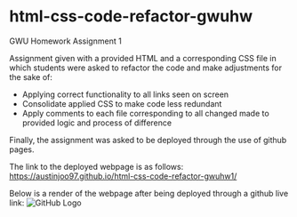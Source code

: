 # html-css-code-refactor-gwuhw
GWU Homework Assignment 1

Assignment given with a provided HTML and a corresponding CSS file in which students were asked to refactor the code and make adjustments for the sake of:
- Applying correct functionality to all links seen on screen
- Consolidate applied CSS to make code less redundant
- Apply comments to each file corresponding to all changed made to provided logic and process of difference

Finally, the assignment was asked to be deployed through the use of github pages.

The link to the deployed webpage is as follows:
https://austinjoo97.github.io/html-css-code-refactor-gwuhw1/

Below is a render of the webpage after being deployed through a github live link:
![GitHub Logo](https://github.com/AustinJoo97/html-css-code-refactor-gwuhw1/blob/main/aj_deployed_horiseon.png?raw=true)
